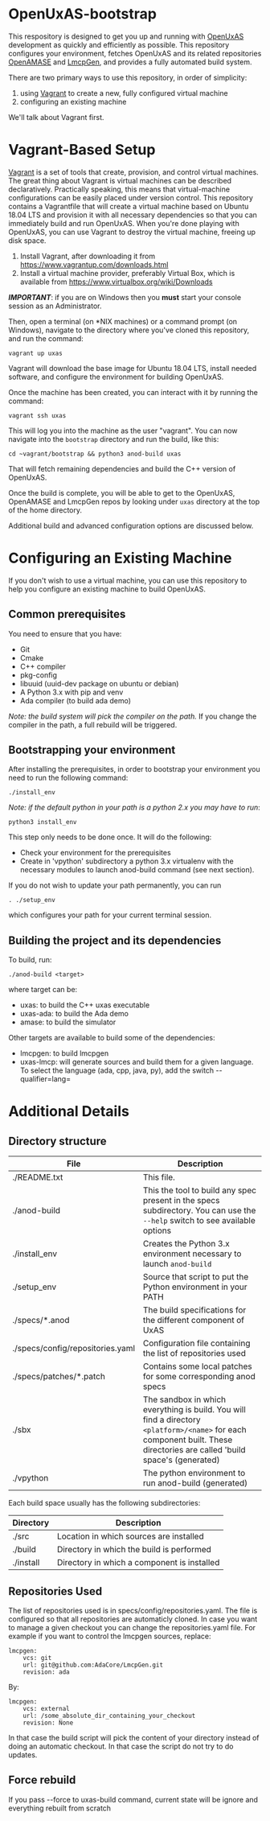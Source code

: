 OpenUxAS-bootstrap
==================

This respository is designed to get you up and running with [OpenUxAS](https://github.com/afrl-rq/OpenUxAS) development as quickly and efficiently as possible.
This repository configures your environment, fetches OpenUxAS and its related repositories [OpenAMASE]() and [LmcpGen](), and provides a fully automated build system.

There are two primary ways to use this repository, in order of simplicity:

1. using [Vagrant](https://www.vagrantup.com/) to create a new, fully configured virtual machine
2. configuring an existing machine

We'll talk about Vagrant first.


Vagrant-Based Setup
===================

[Vagrant](https://www.vagrantup.com/) is a set of tools that create, provision, and control virtual machines.
The great thing about Vagrant is virtual machines can be described declaratively.
Practically speaking, this means that virtual-machine configurations can be easily placed under version control.
This repository contains a Vagrantfile that will create a virtual machine based on Ubuntu 18.04 LTS and provision it with all necessary dependencies so that you can immediately build and run OpenUxAS.
When you're done playing with OpenUxAS, you can use Vagrant to destroy the virtual machine, freeing up disk space.

1. Install Vagrant, after downloading it from https://www.vagrantup.com/downloads.html
2. Install a virtual machine provider, preferably Virtual Box, which is available from https://www.virtualbox.org/wiki/Downloads

***IMPORTANT***: if you are on Windows then you **must** start your console session as an Administrator.

Then, open a terminal (on *NIX machines) or a command prompt (on Windows), navigate to the directory where you've cloned this repository, and run the command:

    vagrant up uxas

Vagrant will download the base image for Ubuntu 18.04 LTS, install needed software, and configure the environment for building OpenUxAS.

Once the machine has been created, you can interact with it by running the command:

    vagrant ssh uxas

This will log you into the machine as the user "vagrant".
You can now navigate into the `bootstrap` directory and run the build, like this:

    cd ~vagrant/bootstrap && python3 anod-build uxas

That will fetch remaining dependencies and build the C++ version of OpenUxAS. 

Once the build is complete, you will be able to get to the OpenUxAS, OpenAMASE and LmcpGen repos by looking under `uxas` directory at the top of the home directory.

Additional build and advanced configuration options are discussed below.


Configuring an Existing Machine
===============================

If you don't wish to use a virtual machine, you can use this repository to help you configure an existing machine to build OpenUxAS.

Common prerequisites
--------------------

You need to ensure that you have:

* Git
* Cmake
* C++ compiler
* pkg-config
* libuuid (uuid-dev package on ubuntu or debian)
* A Python 3.x with pip and venv
* Ada compiler (to build ada demo)

*Note: the build system will pick the compiler on the path.*
If you change the compiler in the path, a full rebuild will be triggered.

Bootstrapping your environment
------------------------------

After installing the prerequisites, in order to bootstrap your environment you need to run the following command:

    ./install_env

*Note: if the default python in your path is a python 2.x you may have to run*:

    python3 install_env

This step only needs to be done once. It will do the following:

* Check your environment for the prerequisites
* Create in 'vpython' subdirectory a python 3.x virtualenv with the necessary modules
  to launch anod-build command (see next section).

If you do not wish to update your path permanently, you can run

    . ./setup_env

which configures your path for your current terminal session.

Building the project and its dependencies
-----------------------------------------

To build, run:

    ./anod-build <target>

where target can be:

* uxas: to build the C++ uxas executable
* uxas-ada: to build the Ada demo
* amase: to build the simulator

Other targets are available to build some of the dependencies:

* lmcpgen: to build lmcpgen
* uxas-lmcp: will generate sources and build them for a given language.
    To select the language (ada, cpp, java, py), add the switch --qualifier=lang=<LANG>


Additional Details
==================

Directory structure
-------------------

| File                            | Description
| ------------------------------- | -----------
|./README.txt                     | This file.
|./anod-build                     | This the tool to build any spec present in the specs subdirectory. You can use the `--help` switch to see available options
|./install_env                    |  Creates the Python 3.x environment necessary to launch `anod-build`
|./setup_env                      | Source that script to put the Python environment in your PATH
|./specs/*.anod                   | The build specifications for the different component of UxAS
|./specs/config/repositories.yaml | Configuration file containing the list of repositories used
|./specs/patches/*.patch          | Contains some local patches for some corresponding anod specs
|./sbx                            | The sandbox in which everything is build. You will find a directory `<platform>/<name>` for each component built. These directories are called 'build space's (generated)
|./vpython                        | The python environment to run anod-build (generated)

Each build space usually has the following subdirectories:

| Directory | Description
| --------- | -----------
| ./src     | Location in which sources are installed
| ./build   | Directory in which the build is performed
| ./install | Directory in which a component is installed

Repositories Used
-----------------

The list of repositories used is in specs/config/repositories.yaml. The file is configured
so that all repositories are automaticly cloned. In case you want to manage a given checkout
you can change the repositories.yaml file. For example if you want to control the lmcpgen
sources, replace:

    lmcpgen:
        vcs: git
        url: git@github.com:AdaCore/LmcpGen.git
        revision: ada

By:

   
    lmcpgen:
        vcs: external
        url: /some_absolute_dir_containing_your_checkout
        revision: None

In that case the build script will pick the content of your directory instead of doing an
automatic checkout. In that case the script do not try to do updates.

Force rebuild
-------------

If you pass --force to uxas-build command, current state will be ignore and
everything rebuilt from scratch
